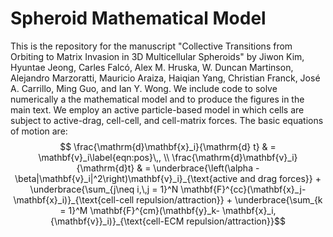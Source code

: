 # Spheroid Mathematical Model

This is the repository for the manuscript "Collective Transitions from Orbiting to Matrix Invasion in 3D Multicellular Spheroids" by Jiwon Kim, Hyuntae Jeong, Carles Falcó, Alex M. Hruska, W. Duncan
Martinson, Alejandro Marzoratti, Mauricio Araiza, Haiqian Yang, Christian Franck, José A. Carrillo, Ming Guo, and Ian Y. Wong. We include code to solve numerically a the mathematical model and to produce the figures in the main text. We employ an active particle-based model in which cells are subject to active-drag, cell-cell, and cell-matrix forces. The basic equations of motion are:\
$$ \frac{\mathrm{d}\mathbf{x}_i}{\mathrm{d} t} & = \mathbf{v}_i\label{eqn:pos}\,,
    \\
    \frac{\mathrm{d}\mathbf{v}_i}{\mathrm{d}t} & = \underbrace{\left(\alpha - \beta|\mathbf{v}_i|^2\right)\mathbf{v}_i}_{\text{active and drag forces}} + \underbrace{\sum_{j\neq i,\,j = 1}^N \mathbf{F}^{cc}(\mathbf{x}_j-\mathbf{x}_i)}_{\text{cell-cell repulsion/attraction}} + \underbrace{\sum_{k = 1}^M \mathbf{F}^{cm}(\mathbf{y}_k- \mathbf{x}_i,{\mathbf{v}}_i)}_{\text{cell-ECM repulsion/attraction}}$$
